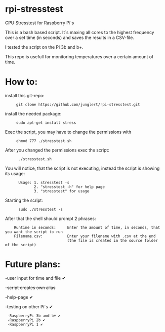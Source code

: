# rpi-stresstest
CPU Stresstest for Raspberry Pi´s

This is a bash based script. 
It´s maxing all cores to the highest frequency over a set time (in seconds) 
and saves the results in a CSV-file.

I tested the script on the Pi 3b and b+.


This repo is usefull for monitoring temperatures over a certain amount of time.

# How to:
  
  install this git-repo:
  
         git clone https://github.com/junglert/rpi-stresstest.git

  install the needed package:
      
         sudo apt-get install stress
    
  Exec the script, you may have to change the permissions with 
        
         chmod 777 ./stresstest.sh
         
  After you changed the permissions exec the script:
        
          ./stresstest.sh
          
  You will notice, that the script is not executing, instead the script is showing its usage:   
   
          Usage: 1. stresstest -s        
                 2. "stresstest -h" for help page
                 3. "stresstest" for usage
    
  Starting the script:    
        
          sudo ./stresstest -s
  
  
  After that the shell should prompt 2 phrases:
      
        Runtime in seconds:     Enter the amount of time, in seconds, that you want the script to run
        Filename.csv:           Enter your filename with .csv at the end 
                                (the file is created in the source folder of the script)
      
      
   # Future plans:

   -user input for time and file ✔
  
   <strike>-script creates own alias</strike>
  
   -help-page ✔
  
   -testing on other Pi´s ✔
   
     -RaspberryPi 3b and b+ ✔
     -RaspberryPi 2b ✔
     -RaspberryPi 1 ✔
    
